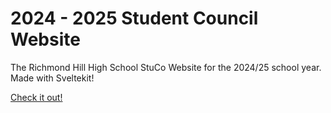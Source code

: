 # 2024 - 2025 Student Council Website

The Richmond Hill High School StuCo Website for the 2024/25 school year. Made with Sveltekit!

[Check it out!](https://www.rhhsstuco.ca)
